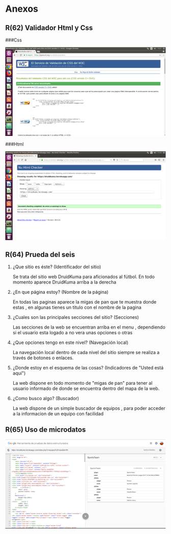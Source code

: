 # Anexos

## R(62) Validador Html y Css

###Css

![Image of Css](images/site-css.png)

###Html

![Image of Html](images/html.png)

## R(64) Prueda del seis

1. ¿Que sitio es éste? (Identificador del sitio)

    Se trata del sitio web DruidKuma para aficionados al fútbol.
    En todo momento aparece DruidKuma arriba a la derecha

2. ¿En que página estoy? (Nombre de la página)

    En todas las paginas aparece la migas de pan que te muestra donde estas , en algunas tienes un titulo con el nombre de la pagina

3. ¿Cuales son las principales secciones del sitio? (Secciones)

    Las secciones de la web se encuentran arriba en el menu , dependiendo si el usuario esta logado a no vera unas opciones o otras

4. ¿Que opciones tengo en este nivel? (Navegación local)

    La navegación local dentro de cada nivel del sitio siempre se realiza a través de botones o enlaces.

5. ¿Donde estoy en el esquema de las cosas? (Indicadores de "Usted está aquí")

    La web dispone en todo momento de "migas de pan" para tener al usuario informado de donde se encuentra dentro del mapa de la web.

6. ¿Como busco algo? (Buscador)

    La web dispone de un simple buscador de equipos , para poder acceder a la informacion de un equipo con facilidad

## R(65) Uso de microdatos

![Image of MicroDatos](images/microdatos.png)
